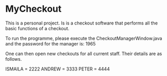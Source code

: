 # MyCheckout
This is a personal project. Is is a checkout software that performs all the basic functions of a checkout.

To run the programme, please execute the CheckoutManagerWindow.java and the password for the manager is: 1965

One can then open new checkouts for all current staff. Their details are as follows.

ISMAILA = 2222
ANDREW = 3333
PETER = 4444




